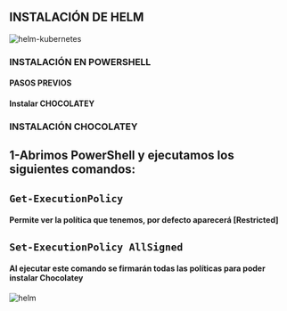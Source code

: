## **INSTALACIÓN DE HELM**  

![helm-kubernetes](https://user-images.githubusercontent.com/72433702/152120096-5b10f944-a51e-4a63-9c54-a9debcd9220b.png)


### INSTALACIÓN EN POWERSHELL

#### **PASOS PREVIOS**

#### **Instalar CHOCOLATEY**

### INSTALACIÓN CHOCOLATEY

## 1-Abrimos PowerShell y ejecutamos los siguientes comandos:

## `Get-ExecutionPolicy`
#### Permite ver la política que tenemos, por defecto aparecerá [Restricted]

## `Set-ExecutionPolicy AllSigned`

#### Al ejecutar este comando se firmarán todas las políticas para poder instalar Chocolatey

![helm](https://user-images.githubusercontent.com/72433702/152120048-4ea9f519-9ee1-4757-a1ea-048983efd219.PNG)
